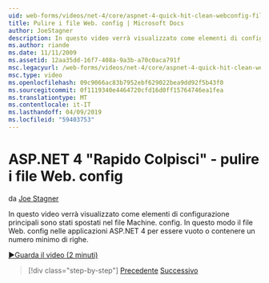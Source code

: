 ```yaml
---
uid: web-forms/videos/net-4/core/aspnet-4-quick-hit-clean-webconfig-files
title: Pulire i file Web. config | Microsoft Docs
author: JoeStagner
description: In questo video verrà visualizzato come elementi di configurazione principali sono stati spostati nel file Machine. config. In questo modo il file Web. config nell'applicazione ASP.NET 4...
ms.author: riande
ms.date: 11/11/2009
ms.assetid: 12aa35dd-16f7-408a-9a3b-a70c0aca791f
msc.legacyurl: /web-forms/videos/net-4/core/aspnet-4-quick-hit-clean-webconfig-files
msc.type: video
ms.openlocfilehash: 09c9066ac83b7952ebf629022bea9dd92f5b43f0
ms.sourcegitcommit: 0f1119340e4464720cfd16d0ff15764746ea1fea
ms.translationtype: MT
ms.contentlocale: it-IT
ms.lasthandoff: 04/09/2019
ms.locfileid: "59403753"
---
```

# <a name="aspnet-4-quick-hit---clean-webconfig-files"></a>ASP.NET 4 "Rapido Colpisci" - pulire i file Web. config

da [Joe Stagner](https://github.com/JoeStagner)

In questo video verrà visualizzato come elementi di configurazione principali sono stati spostati nel file Machine. config. In questo modo il file Web. config nelle applicazioni ASP.NET 4 per essere vuoto o contenere un numero minimo di righe.

[&#9654;Guarda il video (2 minuti)](https://channel9.msdn.com/Blogs/ASP-NET-Site-Videos/aspnet-4-quick-hit-clean-webconfig-files)

> [!div class="step-by-step"]
> [Precedente](aspnet-4-quick-hit-auto-start.md)
> [Successivo](aspnet-4-quick-hit-predictable-client-ids.md)
